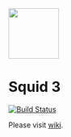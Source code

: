 <img src="https://github.com/CIRDLES/DRAKE/blob/master/logos/Squid/SquidLogo.ico" width="100">

Squid 3
=======

[![Build Status](https://travis-ci.org/CIRDLES/Squid.svg?branch=master)](https://travis-ci.org/CIRDLES/Squid)

Please visit [wiki](https://github.com/CIRDLES/Squid/wiki).
